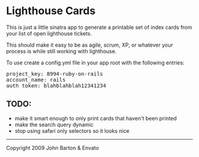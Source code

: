 Lighthouse Cards
===

This is just a little sinatra app to generate a printable set of index cards from your list of open lighthouse tickets.

This should make it easy to be as agile, scrum, XP, or whatever your process is while still working with lighthouse.

To use create a config.yml file in your app root with the following entries:

<pre>
project_key: 8994-ruby-on-rails
account_name: rails
auth_token: blahblahblah12341234
</pre>

TODO:
---
  * make it smart enough to only print cards that haven't been printed
  * make the search query dynamic
  * stop using safari only selectors so it looks nice
  
---

Copyright 2009 John Barton & Envato
